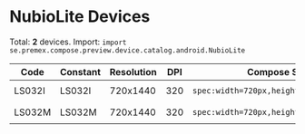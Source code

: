 # NubioLite Devices

Total: **2** devices. Import: `import se.premex.compose.preview.device.catalog.android.NubioLite`

| Code | Constant | Resolution | DPI | Compose Spec | Preview Usage |
|------|----------|------------|-----|-------------|---------------|
| LS032I | LS032I | 720x1440 | 320 | `spec:width=720px,height=1440px,dpi=320` | `@Preview(device = NubioLite.LS032I)` |
| LS032M | LS032M | 720x1440 | 320 | `spec:width=720px,height=1440px,dpi=320` | `@Preview(device = NubioLite.LS032M)` |

<!-- Generated automatically. Do not edit manually. -->
